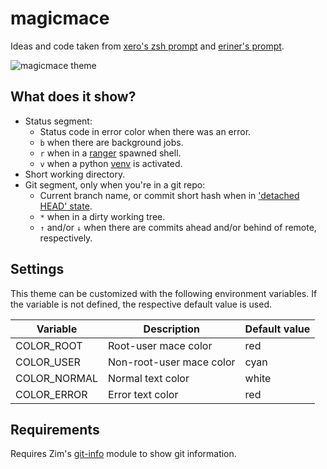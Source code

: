 magicmace
=========

Ideas and code taken from [xero's zsh prompt] and [eriner's prompt].

![magicmace theme]

What does it show?
------------------

  * Status segment:
    * Status code in error color when there was an error.
    * `b` when there are background jobs.
    * `r` when in a [ranger] spawned shell.
    * `v` when a python [venv] is activated.
  * Short working directory.
  * Git segment, only when you're in a git repo:
    * Current branch name, or commit short hash when in ['detached HEAD' state].
    * `*` when in a dirty working tree.
    * `↑` and/or `↓` when there are commits ahead and/or behind of remote,
      respectively.

Settings
--------

This theme can be customized with the following environment variables. If the
variable is not defined, the respective default value is used.

| Variable     | Description              | Default value |
| ------------ | ------------------------ | ------------- |
| COLOR_ROOT   | Root-user mace color     | red           |
| COLOR_USER   | Non-root-user mace color | cyan          |
| COLOR_NORMAL | Normal text color        | white         |
| COLOR_ERROR  | Error text color         | red           |

Requirements
------------

Requires Zim's [git-info] module to show git information.

[xero's zsh prompt]: http://code.xero.nu/dotfiles
[eriner's prompt]: https://github.com/zimfw/eriner
[magicmace theme]: https://zimfw.github.io/images/prompts/magicmace.png
[ranger]: https://github.com/ranger/ranger
[venv]: https://docs.python.org/3/library/venv.html
['detached HEAD' state]: http://gitfaq.org/articles/what-is-a-detached-head.html
[git-info]: https://github.com/zimfw/git-info
